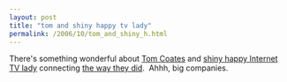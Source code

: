 ```yaml
---
layout: post
title: "tom and shiny happy tv lady"
permalink: /2006/10/tom_and_shiny_h.html
---
```


There's something wonderful about [Tom Coates](http://www.plasticbag.org/) and [shiny happy Internet TV lady](http://the9.yahoo.com/) connecting [the way they did](http://www.plasticbag.org/archives/2006/10/shiny_tv_lady_watches/).  Ahhh, big companies.